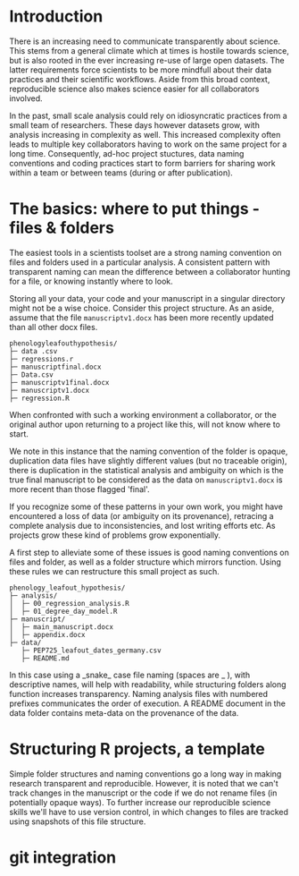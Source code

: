 # Introduction

There is an increasing need to communicate transparently about science. This stems from a general climate which at times is hostile towards science, but is also rooted in the ever increasing re-use of large open datasets. The latter requirements force scientists to be more mindfull about their data practices and their scientific workflows. Aside from this broad context, reproducible science also makes science easier for all collaborators involved.

In the past, small scale analysis could rely on idiosyncratic practices from a small team of researchers. These days however datasets grow, with analysis increasing in complexity as well. This increased complexity often leads to multiple key collaborators having to work on the same project for a long time. Consequently, ad-hoc project stuctures, data naming conventions and coding practices start to form barriers for sharing work within a team or between teams (during or after publication).

# The basics: where to put things - files & folders

The easiest tools in a scientists toolset are a strong naming convention on files and folders used in a particular analysis. A consistent pattern with transparent naming can mean the difference between a collaborator hunting for a file, or knowing instantly where to look.

Storing all your data, your code and your manuscript in a singular directory might not be a wise choice. Consider this project structure. As an aside, assume that the file `manuscriptv1.docx` has been more recently updated than all other docx files.

```
phenologyleafouthypothesis/
├─ data .csv
├─ regressions.r
├─ manuscriptfinal.docx
├─ Data.csv
├─ manuscriptv1final.docx
├─ manuscriptv1.docx
├─ regression.R
```

When confronted with such a working environment a collaborator, or the original author upon returning to a project like this, will not know where to start.

We note in this instance that the naming convention of the folder is opaque, duplication data files have slightly different values (but no traceable origin), there is duplication in the statistical analysis and ambiguity on which is the true final manuscript to be considered as the data on `manuscriptv1.docx` is more recent than those flagged 'final'.

If you recognize some of these patterns in your own work, you might have encountered a loss of data (or ambiguity on its provenance), retracing a complete analysis due to inconsistencies, and lost writing efforts etc. As projects grow these kind of problems grow exponentially.

A first step to alleviate some of these issues is good naming conventions on files and folder, as well as a folder structure which mirrors function. Using these rules we can restructure this small project as such.

```
phenology_leafout_hypothesis/
├─ analysis/
│  ├─ 00_regression_analysis.R
│  ├─ 01_degree_day_model.R
├─ manuscript/
│  ├─ main_manuscript.docx
│  ├─ appendix.docx
├─ data/
   ├─ PEP725_leafout_dates_germany.csv
   ├─ README.md
```

In this case using a \_snake\_ case file naming (spaces are _ ), with descriptive names, will help with readability, while structuring folders along function increases transparency. Naming analysis files with numbered prefixes communicates the order of execution. A README document in the data folder contains meta-data on the provenance of the data.

# Structuring R projects, a template






Simple folder structures and naming conventions go a long way in making research transparent and reproducible. However, it is noted that we can't track changes in the manuscript or the code if we do not rename files (in potentially opaque ways). To further increase our reproducible science skills we'll have to use version control, in which changes to files are tracked using snapshots of this file structure.


# git integration






